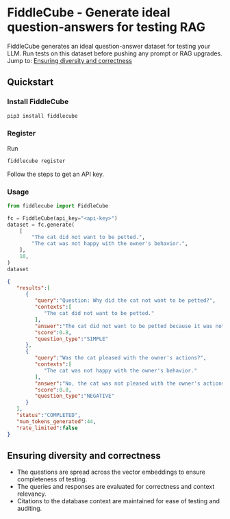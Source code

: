 # FiddleCube - Generate ideal question-answers for testing RAG
FiddleCube generates an ideal question-answer dataset for testing your LLM. Run tests on this dataset before pushing any prompt or RAG upgrades.
Jump to: [Ensuring diversity and correctness](ensuring-diversity-and-correctness)

## Quickstart
### Install FiddleCube
```bash
pip3 install fiddlecube
```

### Register
Run
```bash
fiddlecube register
```
Follow the steps to get an API key.

### Usage
```python
from fiddlecube import FiddleCube

fc = FiddleCube(api_key="<api-key>")
dataset = fc.generate(
    [
        "The cat did not want to be petted.",
        "The cat was not happy with the owner's behavior.",
    ],
    10,
)
dataset
```
```json
{
   "results":[
      {
         "query":"Question: Why did the cat not want to be petted?",
         "contexts":[
            "The cat did not want to be petted."
         ],
         "answer":"The cat did not want to be petted because it was not in the mood for physical affection at that moment.",
         "score":0.8,
         "question_type":"SIMPLE"
      },
      {
         "query":"Was the cat pleased with the owner's actions?",
         "contexts":[
            "The cat was not happy with the owner's behavior."
         ],
         "answer":"No, the cat was not pleased with the owner's actions.",
         "score":0.8,
         "question_type":"NEGATIVE"
      }
   ],
   "status":"COMPLETED",
   "num_tokens_generated":44,
   "rate_limited":false
}
```
## Ensuring diversity and correctness
- The questions are spread across the vector embeddings to ensure completeness of testing.
- The queries and responses are evaluated for correctness and context relevancy.
- Citations to the database context are maintained for ease of testing and auditing.

